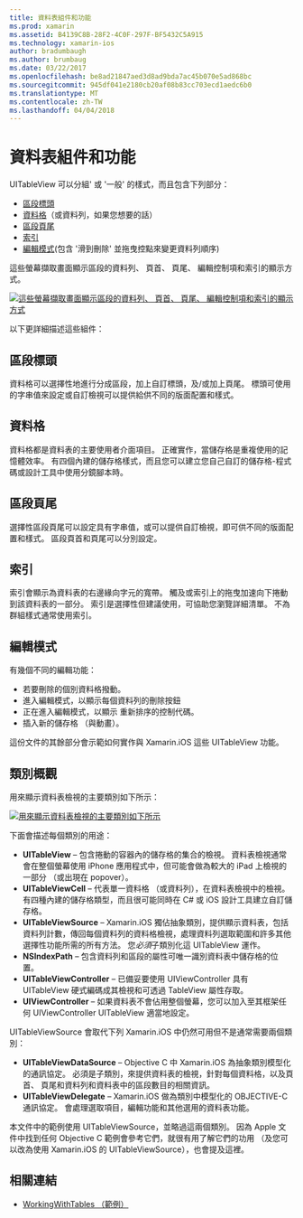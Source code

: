 ```yaml
---
title: 資料表組件和功能
ms.prod: xamarin
ms.assetid: B4139C8B-28F2-4C0F-297F-BF5432C5A915
ms.technology: xamarin-ios
author: bradumbaugh
ms.author: brumbaug
ms.date: 03/22/2017
ms.openlocfilehash: be8ad21847aed3d8ad9bda7ac45b070e5ad868bc
ms.sourcegitcommit: 945df041e2180cb20af08b83cc703ecd1aedc6b0
ms.translationtype: MT
ms.contentlocale: zh-TW
ms.lasthandoff: 04/04/2018
---
```

# <a name="table-parts-and-functionality"></a>資料表組件和功能

UITableView 可以分組' 或 '一般' 的樣式，而且包含下列部分：

-  [區段標頭](#Section_Header)
-  [資料格](#Cells)（或資料列，如果您想要的話）
-  [區段頁尾](#Section_Footer)
-  [索引](#Index)
-  [編輯模式](#Edit_Features)(包含 '滑到刪除' 並拖曳控點來變更資料列順序) 

這些螢幕擷取畫面顯示區段的資料列、 頁首、 頁尾、 編輯控制項和索引的顯示方式。

 [![](table-parts-and-functionality-images/image1a.png "這些螢幕擷取畫面顯示區段的資料列、 頁首、 頁尾、 編輯控制項和索引的顯示方式")](table-parts-and-functionality-images/image1a.png#lightbox)

以下更詳細描述這些組件：

<a name="Section_Header" />

## <a name="section-header"></a>區段標頭

資料格可以選擇性地進行分成區段，加上自訂標頭，及/或加上頁尾。 標頭可使用的字串值來設定或自訂檢視可以提供給供不同的版面配置和樣式。

<a name="Cells" />

## <a name="cells"></a>資料格

資料格都是資料表的主要使用者介面項目。 正確實作，當儲存格是重複使用的記憶體效率。 有四個內建的儲存格樣式，而且您可以建立您自己自訂的儲存格-程式碼或設計工具中使用分鏡腳本時。

<a name="Section_Footer"/>

## <a name="section-footer"></a>區段頁尾

選擇性區段頁尾可以設定具有字串值，或可以提供自訂檢視，即可供不同的版面配置和樣式。 區段頁首和頁尾可以分別設定。

<a name="Index" />

## <a name="index"></a>索引

索引會顯示為資料表的右邊緣向字元的寬帶。
觸及或索引上的拖曳加速向下捲動到該資料表的一部分。 索引是選擇性但建議使用，可協助您瀏覽詳細清單。 不為群組樣式通常使用索引。

<a name="Edit_Features" />

## <a name="editing-mode"></a>編輯模式

有幾個不同的編輯功能：

- 若要刪除的個別資料格撥動。
- 進入編輯模式，以顯示每個資料列的刪除按鈕 
- 正在進入編輯模式，以顯示 重新排序的控制代碼。 
- 插入新的儲存格 （與動畫）。

這份文件的其餘部分會示範如何實作與 Xamarin.iOS 這些 UITableView 功能。


## <a name="classes-overview"></a>類別概觀

用來顯示資料表檢視的主要類別如下所示：

[![](table-parts-and-functionality-images/classdiagram.png "用來顯示資料表檢視的主要類別如下所示")](table-parts-and-functionality-images/classdiagram.png#lightbox)

下面會描述每個類別的用途：

- **UITableView** – 包含捲動的容器內的儲存格的集合的檢視。 資料表檢視通常會在整個螢幕使用 iPhone 應用程式中，但可能會做為較大的 iPad 上檢視的一部分 （或出現在 popover）。 
- **UITableViewCell** – 代表單一資料格 （或資料列），在資料表檢視中的檢視。 有四種內建的儲存格類型，而且很可能同時在 C# 或 iOS 設計工具建立自訂儲存格。 
- **UITableViewSource** – Xamarin.iOS 獨佔抽象類別，提供顯示資料表，包括資料列計數，傳回每個資料列的資料格檢視，處理資料列選取範圍和許多其他選擇性功能所需的所有方法。 您*必須*子類別化這 UITableView 運作。 
- **NSIndexPath** – 包含資料列和區段的屬性可唯一識別資料表中儲存格的位置。 
- **UITableViewController** – 已備妥要使用 UIViewController 具有 UITableView 硬式編碼成其檢視和可透過 TableView 屬性存取。 
- **UIViewController** – 如果資料表不會佔用整個螢幕，您可以加入至其框架任何 UIViewController UITableView 適當地設定。 

UITableViewSource 會取代下列 Xamarin.iOS 中仍然可用但不是通常需要兩個類別：

- **UITableViewDataSource** – Objective C 中 Xamarin.iOS 為抽象類別模型化的通訊協定。 必須是子類別，來提供資料表的檢視，針對每個資料格，以及頁首、 頁尾和資料列和資料表中的區段數目的相關資訊。 
- **UITableViewDelegate** – Xamarin.iOS 做為類別中模型化的 OBJECTIVE-C 通訊協定。 會處理選取項目，編輯功能和其他選用的資料表功能。 

本文件中的範例使用 UITableViewSource，並略過這兩個類別。 因為 Apple 文件中找到任何 Objective C 範例會參考它們，就很有用了解它們的功用 （及您可以改為使用 Xamarin.iOS 的 UITableViewSource），也會提及這裡。

## <a name="related-links"></a>相關連結

- [WorkingWithTables （範例）](https://developer.xamarin.com/samples/monotouch/WorkingWithTables)
